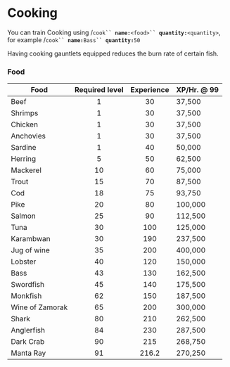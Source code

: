 # Cooking

You can train Cooking using /`cook`` `**`name:`**`<food>`` `**`quantity:`**`<quantity>`, for example /`cook`` `**`name:`**`Bass`` `**`quantity:`**`50`

Having cooking gauntlets equipped reduces the burn rate of certain fish.

### Food

| **Food**        | **Required level** | **Experience** | **XP/Hr. @ 99** |
| --------------- | :----------------: | :------------: | --------------- |
| Beef            |          1         |       30       | 37,500          |
| Shrimps         |          1         |       30       | 37,500          |
| Chicken         |          1         |       30       | 37,500          |
| Anchovies       |          1         |       30       | 37,500          |
| Sardine         |          1         |       40       | 50,000          |
| Herring         |          5         |       50       | 62,500          |
| Mackerel        |         10         |       60       | 75,000          |
| Trout           |         15         |       70       | 87,500          |
| Cod             |         18         |       75       | 93,750          |
| Pike            |         20         |       80       | 100,000         |
| Salmon          |         25         |       90       | 112,500         |
| Tuna            |         30         |       100      | 125,000         |
| Karambwan       |         30         |       190      | 237,500         |
| Jug of wine     |         35         |       200      | 400,000         |
| Lobster         |         40         |       120      | 150,000         |
| Bass            |         43         |       130      | 162,500         |
| Swordfish       |         45         |       140      | 175,500         |
| Monkfish        |         62         |       150      | 187,500         |
| Wine of Zamorak |         65         |       200      | 300,000         |
| Shark           |         80         |       210      | 262,500         |
| Anglerfish      |         84         |       230      | 287,500         |
| Dark Crab       |         90         |       215      | 268,750         |
| Manta Ray       |         91         |      216.2     | 270,250         |
